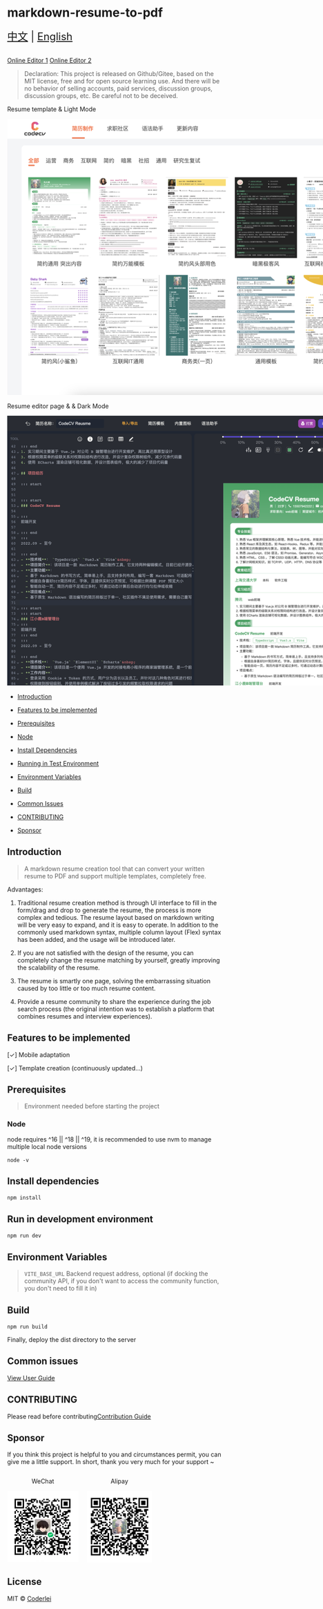 # markdown-resume-to-pdf

<div style="font-size: 1.5rem;">
  <a href="./README.md">中文</a> |
  <a href="./README.en.md">English</a>
</div>
</br>

[Online Editor 1](http://codeleilei.gitee.io/markdown2pdf/) [Online Editor 2](https://acmenlei.github.io/markdown-resume-to-pdf/dist/)

> Declaration: This project is released on Github/Gitee, based on the MIT license, free and for open source learning use. And there will be no behavior of selling accounts, paid services, discussion groups, discussion groups, etc. Be careful not to be deceived.

<p>Resume template & Light Mode<p>
<img style="max-width: 1000px" src="./docs/templates.webp" alt="Template" />
<p>Resume editor page & & Dark Mode<p>
<img style="max-width: 1000px" src="./docs/editor.webp" alt="Editor" />

- [Introduction](#introduction)

- [Features to be implemented](#features-to-be-implemented)

- [Prerequisites](#prerequisites)

- [Node](#node)

- [Install Dependencies](#install-dependencies)

- [Running in Test Environment](#run-in-development-environment)

- [Environment Variables](#environment-variables)

- [Build](#build)

- [Common Issues](#common-issues)

- [CONTRIBUTING](#contributing)

- [Sponsor](#sponsor)

## Introduction

> A markdown resume creation tool that can convert your written resume to PDF and support multiple templates, completely free.

Advantages:

1. Traditional resume creation method is through UI interface to fill in the form/drag and drop to generate the resume, the process is more complex and tedious. The resume layout based on markdown writing will be very easy to expand, and it is easy to operate. In addition to the commonly used markdown syntax, multiple column layout (Flex) syntax has been added, and the usage will be introduced later.

2. If you are not satisfied with the design of the resume, you can completely change the resume matching by yourself, greatly improving the scalability of the resume.

3. The resume is smartly one page, solving the embarrassing situation caused by too little or too much resume content.

4. Provide a resume community to share the experience during the job search process (the original intention was to establish a platform that combines resumes and interview experiences).

## Features to be implemented

[✓] Mobile adaptation

[✓] Template creation (continuously updated...)

## Prerequisites

> Environment needed before starting the project

### Node

node requires ^16 || ^18 || ^19, it is recommended to use nvm to manage multiple local node versions

```shell
node -v
```

## Install dependencies

```shell
npm install
```

## Run in development environment

```shell
npm run dev
```

## Environment Variables

> `VITE_BASE_URL` Backend request address, optional (if docking the community API, if you don't want to access the community function, you don't need to fill it in)

## Build

```shell
npm run build
```

Finally, deploy the dist directory to the server

## Common issues

[View User Guide](https://codeleilei.gitee.io/markdown2pdf/#/syntax/helper)

## CONTRIBUTING

Please read before contributing[Contribution Guide](./CONTRIBUTING.md)

## Sponsor

If you think this project is helpful to you and circumstances permit, you can give me a little support. In short, thank you very much for your support ~

<div style="display: flex; gap: 20px;">
	<div style="text-align: center">
		<p>WeChat</p>
		<img style="max-width: 165px" src="./docs/wechat.jpg" alt="WeChat" />
	</div>
	<div style="text-align: center">
		<p>Alipay</p>
		<img style="max-width: 150px" src="./docs/alipay.jpg" alt="Alipay" />
	</div>
</div>

## License

MIT © [Coderlei](./license)
